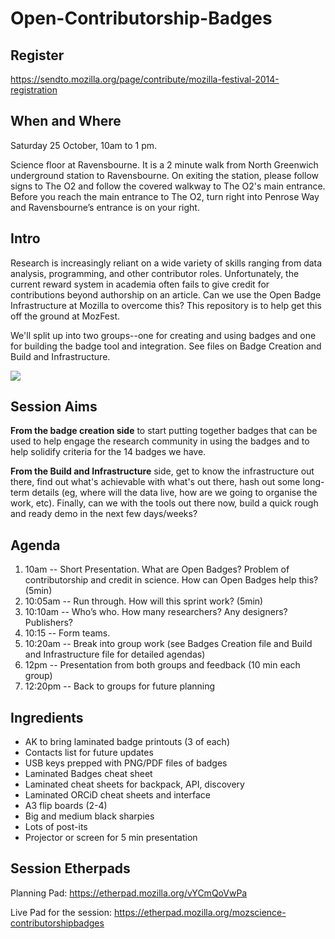Open-Contributorship-Badges
===========================
## Register
https://sendto.mozilla.org/page/contribute/mozilla-festival-2014-registration

## When and Where

Saturday 25 October, 10am to 1 pm.

Science floor at Ravensbourne.
It is a 2 minute walk from North Greenwich underground station to Ravensbourne. On exiting the station, please follow signs to The O2 and follow the covered walkway to The O2's main entrance. Before you reach the main entrance to The O2, turn right into Penrose Way and Ravensbourne’s entrance is on your right.

## Intro

Research is increasingly reliant on a wide variety of skills ranging from data analysis, programming, and other contributor roles. Unfortunately, the current reward system in academia often fails to give credit for contributions beyond authorship on an article. Can we use the Open Badge Infrastructure at Mozilla to overcome this? This repository is to help get this off the ground at MozFest.

We'll split up into two groups--one for creating and using badges and one for building the badge tool and integration. See files on Badge Creation and Build and Infrastructure.

![](https://cloud.githubusercontent.com/assets/6196005/4693566/ab17d07e-57a1-11e4-934c-58098081bf4f.png)

## Session Aims

**From the badge creation side** to start putting together badges that can be used to help engage the research community in using the badges and to help solidify criteria for the 14 badges we have. 

**From the Build and Infrastructure** side, get to know the infrastructure out there, find out what's achievable with what's out there, hash out some long-term details (eg, where will the data live, how are we going to organise the work, etc). Finally, can we with the tools out there now, build a quick rough and ready demo in the next few days/weeks? 

## Agenda

1.	10am -- Short Presentation. What are Open Badges? Problem of contributorship and credit in science. How can Open Badges help this? (5min)
2.	10:05am -- Run through. How will this sprint work? (5min)  
3.	10:10am -- Who’s who. How many researchers? Any designers? Publishers?
4.	10:15 -- Form teams. 
5.	10:20am -- Break into group work (see Badges Creation file and Build and Infrastructure file for detailed agendas)
6.	12pm -- Presentation from both groups and feedback (10 min each group)
7.	12:20pm -- Back to groups for future planning

## Ingredients
* AK to bring laminated badge printouts (3 of each)
* Contacts list for future updates
* USB keys prepped with PNG/PDF files of badges
* Laminated Badges cheat sheet
* Laminated cheat sheets for backpack, API, discovery
* Laminated ORCiD cheat sheets and interface
* A3 flip boards (2-4)
* Big and medium black sharpies
* Lots of post-its
* Projector or screen for 5 min presentation

## Session Etherpads

Planning Pad: https://etherpad.mozilla.org/vYCmQoVwPa

Live Pad for the session: https://etherpad.mozilla.org/mozscience-contributorshipbadges
